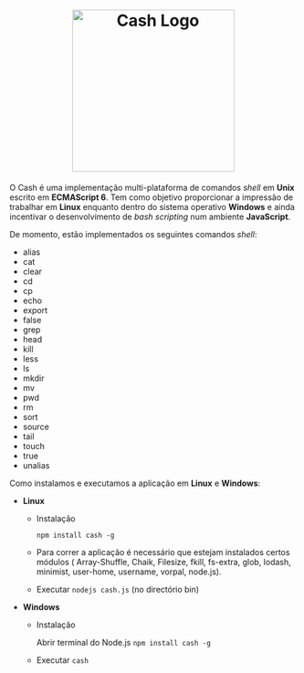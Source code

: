 <h1 align="center">
	<img width="284" src="http://i.imgur.com/XP21pjm.jpg" alt="Cash Logo">
</h1>

O Cash é uma implementação multi-plataforma de comandos *shell* em **Unix** escrito em **ECMAScript 6**.
Tem como objetivo proporcionar a impressão de trabalhar em **Linux** enquanto dentro do sistema operativo **Windows** e ainda incentivar o desenvolvimento de *bash scripting* num ambiente **JavaScript**.

De momento, estão implementados os seguintes comandos *shell*:

* alias
* cat
* clear
* cd
* cp
* echo
* export
* false
* grep
* head
* kill
* less
* ls
* mkdir
* mv
* pwd
* rm
* sort
* source
* tail
* touch
* true
* unalias

Como instalamos e executamos a aplicação em **Linux** e **Windows**:

- **Linux**
	- Instalação
	
		```
		npm install cash -g
		```
	
	- Para correr a aplicação é necessário que estejam instalados certos módulos ( Array-Shuffle, Chaik, Filesize, fkill, fs-extra, glob, lodash, minimist, user-home, username, vorpal, node.js). 
	- Executar ```nodejs cash.js``` (no directório bin) 

- **Windows**
	- Instalação
	
		Abrir terminal do Node.js
		```npm install cash -g```
	- Executar ```cash```
